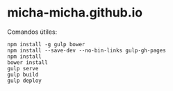 # micha-micha.github.io

Comandos útiles:

    npm install -g gulp bower
    npm install --save-dev --no-bin-links gulp-gh-pages
    npm install
    bower install
    gulp serve
    gulp build
    gulp deploy
    